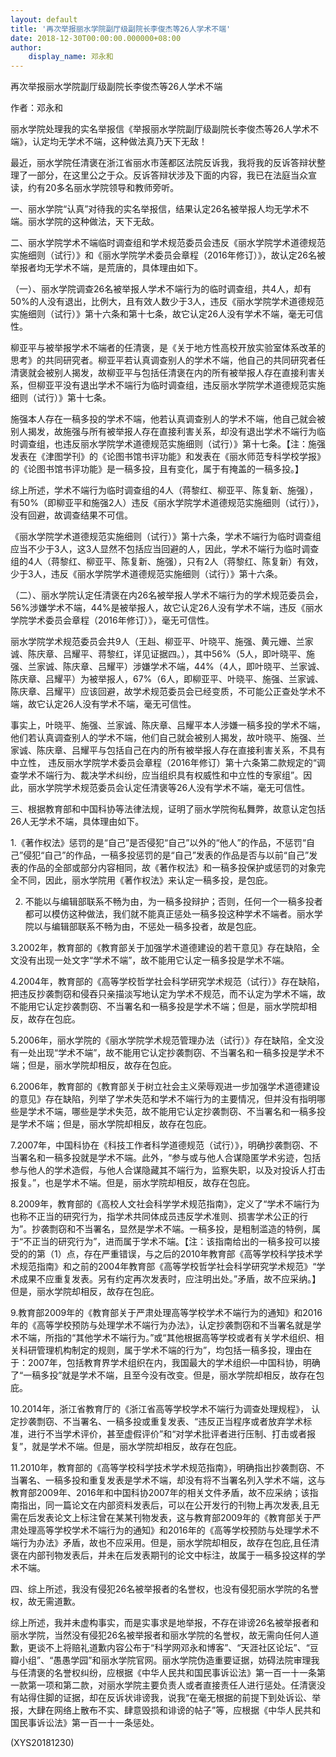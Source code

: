 ```yaml
---
layout: default
title: '再次举报丽水学院副厅级副院长李俊杰等26人学术不端'
date: 2018-12-30T00:00:00.000000+08:00
author:
    display_name: 邓永和
---
```


再次举报丽水学院副厅级副院长李俊杰等26人学术不端

作者：邓永和

丽水学院处理我的实名举报信《举报丽水学院副厅级副院长李俊杰等26人学术不端》，认定均无学术不端，这种做法真乃天下无敌！

最近，丽水学院任清褒在浙江省丽水市莲都区法院反诉我，我将我的反诉答辩状整理了一部分，在这里公之于众。反诉答辩状涉及下面的内容，我已在法庭当众宣读，约有20多名丽水学院领导和教师旁听。

一、丽水学院“认真”对待我的实名举报信，结果认定26名被举报人均无学术不端。丽水学院的这种做法，天下无敌。

二、丽水学院学术不端临时调查组和学术规范委员会违反《丽水学院学术道德规范实施细则（试行）》和《丽水学院学术委员会章程（2016年修订）》，故认定26名被举报者均无学术不端，是荒唐的，具体理由如下。

（一）、丽水学院调查26名被举报人学术不端行为的临时调查组，共4人，却有50%的人没有退出，比例大，且有效人数少于3人，违反《丽水学院学术道德规范实施细则（试行）》第十六条和第十七条，故它认定26人没有学术不端，毫无可信性。

柳亚平与被举报学术不端者的任清褒，是《关于地方性高校开放实验室体系改革的思考》的共同研究者。柳亚平若认真调查别人的学术不端，他自己的共同研究者任清褒就会被别人揭发，故柳亚平与包括任清褒在内的所有被举报人存在直接利害关系，但柳亚平没有退出学术不端行为临时调查组，违反丽水学院学术道德规范实施细则（试行）》第十七条。

施强本人存在一稿多投的学术不端，他若认真调查别人的学术不端，他自己就会被别人揭发，故施强与所有被举报人存在直接利害关系，却没有退出学术不端行为临时调查组，也违反丽水学院学术道德规范实施细则（试行）》第十七条。【注：施强发表在《津图学刊》的《论图书馆书评功能》和发表在《丽水师范专科学校学报》的《论图书馆书评功能》是一稿多投，且有变化，属于有掩盖的一稿多投。】

综上所述，学术不端行为临时调查组的4人（蒋黎红、柳亚平、陈复新、施强），有50%（即柳亚平和施强2人）违反《丽水学院学术道德规范实施细则（试行）》，没有回避，故调查结果不可信。

《丽水学院学术道德规范实施细则（试行）》第十六条，学术不端行为临时调查组应当不少于3人，这3人显然不包括应当回避的人，因此，学术不端行为临时调查组的4人（蒋黎红、柳亚平、陈复新、施强），只有2人（蒋黎红、陈复新）有效，少于3人，违反《丽水学院学术道德规范实施细则（试行）》第十六条。

（二）、丽水学院认定任清褒在内26名被举报人学术不端行为的学术规范委员会，56%涉嫌学术不端，44%是被举报人，故它认定26人没有学术不端，违反《丽水学院学术委员会章程（2016年修订）》，毫无可信性。

丽水学院学术规范委员会共9人（王赳、柳亚平、叶晓平、施强、黄元姗、兰家诚、陈庆章、吕耀平、蒋黎红，详见证据四。），其中56%（5人，即叶晓平、施强、兰家诚、陈庆章、吕耀平）涉嫌学术不端，44%（4人，即叶晓平、兰家诚、陈庆章、吕耀平）为被举报人，67%（6人，即柳亚平、叶晓平、施强、兰家诚、陈庆章、吕耀平）应该回避，故学术规范委员会已经变质，不可能公正查处学术不端，故它认定26人没有学术不端，毫无可信性。

事实上，叶晓平、施强、兰家诚、陈庆章、吕耀平本人涉嫌一稿多投的学术不端，他们若认真调查别人的学术不端，他们自己就会被别人揭发，故叶晓平、施强、兰家诚、陈庆章、吕耀平与包括自己在内的所有被举报人存在直接利害关系，不具有中立性， 违反丽水学院学术委员会章程（2016年修订）第十六条第二款规定的“调查学术不端行为、裁决学术纠纷，应当组织具有权威性和中立性的专家组”。因此，丽水学院学术规范委员会认定任清褒等26人没有学术不端，毫无可信性。

三、根据教育部和中国科协等法律法规，证明了丽水学院徇私舞弊，故意认定包括26人无学术不端，具体理由如下。

1.《著作权法》惩罚的是“自己”是否侵犯“自己”以外的“他人”的作品，不惩罚“自己”侵犯“自己”的作品，一稿多投惩罚的是“自己”发表的作品是否与以前“自己”发表的作品的全部或部分内容相同，故《著作权法》和一稿多投保护或惩罚的对象完全不同，因此，丽水学院用《著作权法》来认定一稿多投，是包庇。

2. 不能以与编辑部联系不畅为由，为一稿多投辩护；否则，任何一个一稿多投者都可以模仿这种做法，我们就不能真正惩处一稿多投这种学术不端者。丽水学院以与编辑部联系不畅为由，不惩处一稿多投者，故是包庇。

3.2002年，教育部的《教育部关于加强学术道德建设的若干意见》存在缺陷，全文没有出现一处文字“学术不端”，故不能用它认定一稿多投是学术不端。

4.2004年，教育部的《高等学校哲学社会科学研究学术规范（试行）》存在缺陷，把违反抄袭剽窃和侵吞只亲描淡写地认定为学术不规范，而不认定为学术不端，故不能用它认定抄袭剽窃、不当署名和一稿多投是学术不端；但是，丽水学院却相反，故存在包庇。

5.2006年，丽水学院的《丽水学院学术规范管理办法（试行）》存在缺陷，全文没有一处出现“学术不端”，故不能用它认定抄袭剽窃、不当署名和一稿多投是学术不端；但是，丽水学院却相反，故存在包庇。

6.2006年，教育部的《教育部关于树立社会主义荣辱观进一步加强学术道德建设的意见》存在缺陷，列举了学术失范和学术不端行为的主要情况，但并没有指明哪些是学术不端，哪些是学术失范，故不能用它认定抄袭剽窃、不当署名和一稿多投是学术不端；但是，丽水学院却相反，故存在包庇。

7.2007年，中国科协在《科技工作者科学道德规范（试行）》，明确抄袭剽窃、不当署名和一稿多投就是学术不端。此外，“参与或与他人合谋隐匿学术劣迹，包括参与他人的学术造假，与他人合谋隐藏其不端行为，监察失职，以及对投诉人打击报复。”，也是学术不端。但是，丽水学院却相反，故存在包庇。

8.2009年，教育部的《高校人文社会科学学术规范指南》，定义了“学术不端行为也称不正当的研究行为，指学术共同体成员违反学术准则、损害学术公正的行为”。抄袭剽窃和不当署名，显然是学术不端。一稿多投，是粗制滥造的特例，属于“不正当的研究行为”，进而属于学术不端。【注：该指南给出的一稿多投可以接受的的第（1）点，存在严重错误，与之后的2010年教育部《高等学校科学技术学术规范指南》和之前的2004年教育部《高等学校哲学社会科学研究学术规范》“学术成果不应重复发表。另有约定再次发表时，应注明出处。”矛盾，故不应采纳。】但是，丽水学院却相反，故存在包庇。

9.教育部2009年的《教育部关于严肃处理高等学校学术不端行为的通知》和2016年的《高等学校预防与处理学术不端行为办法》，认定抄袭剽窃和不当署名就是学术不端，所指的“其他学术不端行为。”或“其他根据高等学校或者有关学术组织、相关科研管理机构制定的规则，属于学术不端的行为”，均包括一稿多投，理由在于：2007年，包括教育界学术组织在内，我国最大的学术组织—中国科协，明确了“一稿多投”就是学术不端，且至今没有改变。但是，丽水学院却相反，故存在包庇。

10.2014年，浙江省教育厅的《浙江省高等学校学术不端行为调查处理规程》， 认定抄袭剽窃、不当署名、一稿多投或重复发表、“违反正当程序或者放弃学术标准，进行不当学术评价，甚至虚假评价”和“对学术批评者进行压制、打击或者报复”，就是学术不端。但是，丽水学院却相反，故存在包庇。

11.2010年，教育部的《高等学校科学技术学术规范指南》，明确指出抄袭剽窃、不当署名、一稿多投和重复发表是学术不端，却没有将不当署名列入学术不端，这与教育部2009年、2016年和中国科协2007年的相关文件矛盾，故不应采纳；该指南指出，同一篇论文在内部资料发表后，可以在公开发行的刊物上再次发表,且无需在后发表论文上标注曾在某某刊物发表，这与教育部2009年的《教育部关于严肃处理高等学校学术不端行为的通知》和2016年的《高等学校预防与处理学术不端行为办法》矛盾，故也不应采用。但是，丽水学院却相反，故存在包庇,且任清褒在内部刊物发表后，并未在后发表期刊的论文中标注，故属于一稿多投这样的学术不端。

四、综上所述，我没有侵犯26名被举报者的名誉权，也没有侵犯丽水学院的名誉权，故无需道歉。

综上所述，我并未虚构事实，而是实事求是地举报，不存在诽谤26名被举报者和丽水学院，当然没有侵犯26名被举报者和丽水学院的名誉权，故无需向任何人道歉，更谈不上将赔礼道歉内容公布于“科学网邓永和博客”、“天涯社区论坛”、“豆瓣小组”、“愚愚学园”和丽水学院官网。丽水学院伪造重要证据，妨碍法院审理我与任清褒的名誉权纠纷，应根据《中华人民共和国民事诉讼法》第一百一十一条第一款第一项和第二款，对丽水学院主要负责人或者直接责任人进行惩处。任清褒没有站得住脚的证据，却在反诉状诽谤我，说我“在毫无根据的前提下到处诉讼、举报，大肆在网络上散布不实、肆意毁损和诽谤的帖子”等，应根据《中华人民共和国民事诉讼法》第一百一十一条惩处。

(XYS20181230)

